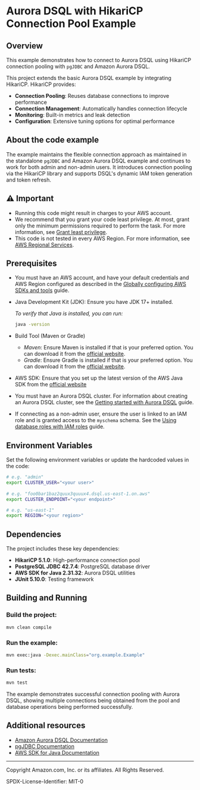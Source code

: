 # Aurora DSQL with HikariCP Connection Pool Example

## Overview

This example demonstrates how to connect to Aurora DSQL using HikariCP connection pooling with `pgJDBC` and Amazon Aurora DSQL.

This project extends the basic Aurora DSQL example by integrating HikariCP. HikariCP provides:

- **Connection Pooling**: Reuses database connections to improve performance
- **Connection Management**: Automatically handles connection lifecycle
- **Monitoring**: Built-in metrics and leak detection
- **Configuration**: Extensive tuning options for optimal performance

## About the code example

The example maintains the flexible connection approach as maintained in the standalone `pgJDBC` and Amazon Aurora DSQL example and continues to work for both admin and non-admin users. It introduces connection pooling via the HikariCP library and supports DSQL's dynamic IAM token generation and token refresh.


## ⚠️ Important

* Running this code might result in charges to your AWS account.
* We recommend that you grant your code least privilege. At most, grant only the
  minimum permissions required to perform the task. For more information, see
  [Grant least privilege](https://docs.aws.amazon.com/IAM/latest/UserGuide/best-practices.html#grant-least-privilege).
* This code is not tested in every AWS Region. For more information, see
  [AWS Regional Services](https://aws.amazon.com/about-aws/global-infrastructure/regional-product-services).



## Prerequisites

* You must have an AWS account, and have your default credentials and AWS Region
  configured as described in the
  [Globally configuring AWS SDKs and tools](https://docs.aws.amazon.com/credref/latest/refdocs/creds-config-files.html)
  guide.
* Java Development Kit (JDK): Ensure you have JDK 17+ installed.

   _To verify that Java is installed, you can run:_
   ```bash
   java -version
   ```

* Build Tool (Maven or Gradle)
   - _Maven_: Ensure Maven is installed if that is your preferred option. You can download it from the [official website](https://maven.apache.org/download.cgi).
   - _Gradle_: Ensure Gradle is installed if that is your preferred option. You can download it from the [official website](https://gradle.org/install/).
* AWS SDK: Ensure that you set up the latest version of the AWS Java SDK from the [official website](https://docs.aws.amazon.com/sdk-for-java/latest/developer-guide/setup.html)
* You must have an Aurora DSQL cluster. For information about creating an Aurora DSQL cluster, see the
  [Getting started with Aurora DSQL](https://docs.aws.amazon.com/aurora-dsql/latest/userguide/getting-started.html)
  guide.
* If connecting as a non-admin user, ensure the user is linked to an IAM role and is granted access to the `myschema`
  schema. See the
  [Using database roles with IAM roles](https://docs.aws.amazon.com/aurora-dsql/latest/userguide/using-database-and-iam-roles.html)
  guide.

## Environment Variables

Set the following environment variables or update the hardcoded values in the code:

```bash
# e.g. "admin"
export CLUSTER_USER="<your user>"
  
# e.g. "foo0bar1baz2quux3quuux4.dsql.us-east-1.on.aws"
export CLUSTER_ENDPOINT="<your endpoint>"

# e.g. "us-east-1"
export REGION="<your region>"
```

## Dependencies

The project includes these key dependencies:

- **HikariCP 5.1.0**: High-performance connection pool
- **PostgreSQL JDBC 42.7.4**: PostgreSQL database driver
- **AWS SDK for Java 2.31.32**: Aurora DSQL utilities
- **JUnit 5.10.0**: Testing framework

## Building and Running

### Build the project:
```bash
mvn clean compile
```

### Run the example:
```bash
mvn exec:java -Dexec.mainClass="org.example.Example"
```

### Run tests:
```bash
mvn test
```

The example demonstrates successful connection pooling with Aurora DSQL, showing multiple connections being obtained from the pool and database operations being performed successfully.

## Additional resources

* [Amazon Aurora DSQL Documentation](https://docs.aws.amazon.com/aurora-dsql/latest/userguide/what-is-aurora-dsql.html)
* [pgJDBC Documentation](https://jdbc.postgresql.org/documentation/)
* [AWS SDK for Java Documentation](https://docs.aws.amazon.com/sdk-for-java/)

---

Copyright Amazon.com, Inc. or its affiliates. All Rights Reserved.

SPDX-License-Identifier: MIT-0